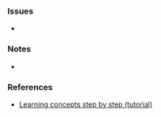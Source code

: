### Issues

-

### Notes

-

### References

- [Learning concepts step by step (tutorial)](https://reactjs.org/docs/hello-world.html)

